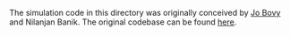 The simulation code in this directory was originally conceived by [Jo Bovy](https://github.com/jobovy) and Nilanjan Banik. The original codebase can be found [here](https://github.com/nbanik/Baryonic-effects-on-Pal5).
